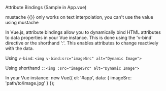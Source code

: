 Attribute Bindings (Sample in App.vue)

mustache {{}} only works on text interpolation, you can't use the value using mustache

In Vue.js, attribute bindings allow you to dynamically bind HTML attributes to data properties in your Vue instance. This is done using the 'v-bind' directive or the shorthand ':'. This enables attributes to change reactively with the data.

Using `v-bind`:
`<img v-bind:src="imageSrc" alt="Dynamic Image">`

Using shorthand `:`:
`<img :src="imageSrc" alt="Dynamic Image">`

In your Vue instance:
new Vue({
  el: '#app',
  data: {
    imageSrc: 'path/to/image.jpg'
  }
});
